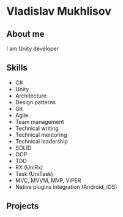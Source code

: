 # Vladislav Mukhlisov


## About me
I am Unity developer

## Skills
- C#
- Unity
- Architecture
- Design patterns
- Git
- Agile
- Team management
- Technical writing
- Technical mentoring
- Technical leadership
- SOLID
- OOP
- TDD
- RX (UniRx)
- Task (UniTask)
- MVC, MVVM, MVP, VIPER
- Native plugins integration (Android, iOS)

## Projects